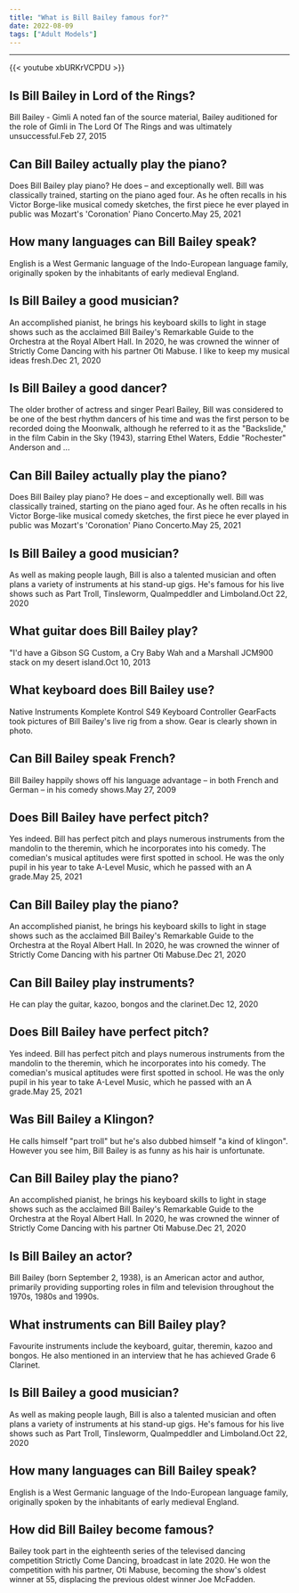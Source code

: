 ```yaml
---
title: "What is Bill Bailey famous for?"
date: 2022-08-09
tags: ["Adult Models"]
---
```


---
{{< youtube xbURKrVCPDU >}}
## Is Bill Bailey in Lord of the Rings?
Bill Bailey - Gimli A noted fan of the source material, Bailey auditioned for the role of Gimli in The Lord Of The Rings and was ultimately unsuccessful.Feb 27, 2015

## Can Bill Bailey actually play the piano?
Does Bill Bailey play piano? He does – and exceptionally well. Bill was classically trained, starting on the piano aged four. As he often recalls in his Victor Borge-like musical comedy sketches, the first piece he ever played in public was Mozart's 'Coronation' Piano Concerto.May 25, 2021

## How many languages can Bill Bailey speak?
English is a West Germanic language of the Indo-European language family, originally spoken by the inhabitants of early medieval England.

## Is Bill Bailey a good musician?
An accomplished pianist, he brings his keyboard skills to light in stage shows such as the acclaimed Bill Bailey's Remarkable Guide to the Orchestra at the Royal Albert Hall. In 2020, he was crowned the winner of Strictly Come Dancing with his partner Oti Mabuse. I like to keep my musical ideas fresh.Dec 21, 2020

## Is Bill Bailey a good dancer?
The older brother of actress and singer Pearl Bailey, Bill was considered to be one of the best rhythm dancers of his time and was the first person to be recorded doing the Moonwalk, although he referred to it as the "Backslide," in the film Cabin in the Sky (1943), starring Ethel Waters, Eddie "Rochester" Anderson and ...

## Can Bill Bailey actually play the piano?
Does Bill Bailey play piano? He does – and exceptionally well. Bill was classically trained, starting on the piano aged four. As he often recalls in his Victor Borge-like musical comedy sketches, the first piece he ever played in public was Mozart's 'Coronation' Piano Concerto.May 25, 2021

## Is Bill Bailey a good musician?
As well as making people laugh, Bill is also a talented musician and often plans a variety of instruments at his stand-up gigs. He's famous for his live shows such as Part Troll, Tinsleworm, Qualmpeddler and Limboland.Oct 22, 2020

## What guitar does Bill Bailey play?
"I'd have a Gibson SG Custom, a Cry Baby Wah and a Marshall JCM900 stack on my desert island.Oct 10, 2013

## What keyboard does Bill Bailey use?
Native Instruments Komplete Kontrol S49 Keyboard Controller GearFacts took pictures of Bill Bailey's live rig from a show. Gear is clearly shown in photo.

## Can Bill Bailey speak French?
Bill Bailey happily shows off his language advantage – in both French and German – in his comedy shows.May 27, 2009

## Does Bill Bailey have perfect pitch?
Yes indeed. Bill has perfect pitch and plays numerous instruments from the mandolin to the theremin, which he incorporates into his comedy. The comedian's musical aptitudes were first spotted in school. He was the only pupil in his year to take A-Level Music, which he passed with an A grade.May 25, 2021

## Can Bill Bailey play the piano?
An accomplished pianist, he brings his keyboard skills to light in stage shows such as the acclaimed Bill Bailey's Remarkable Guide to the Orchestra at the Royal Albert Hall. In 2020, he was crowned the winner of Strictly Come Dancing with his partner Oti Mabuse.Dec 21, 2020

## Can Bill Bailey play instruments?
He can play the guitar, kazoo, bongos and the clarinet.Dec 12, 2020

## Does Bill Bailey have perfect pitch?
Yes indeed. Bill has perfect pitch and plays numerous instruments from the mandolin to the theremin, which he incorporates into his comedy. The comedian's musical aptitudes were first spotted in school. He was the only pupil in his year to take A-Level Music, which he passed with an A grade.May 25, 2021

## Was Bill Bailey a Klingon?
He calls himself "part troll" but he's also dubbed himself "a kind of klingon". However you see him, Bill Bailey is as funny as his hair is unfortunate.

## Can Bill Bailey play the piano?
An accomplished pianist, he brings his keyboard skills to light in stage shows such as the acclaimed Bill Bailey's Remarkable Guide to the Orchestra at the Royal Albert Hall. In 2020, he was crowned the winner of Strictly Come Dancing with his partner Oti Mabuse.Dec 21, 2020

## Is Bill Bailey an actor?
Bill Bailey (born September 2, 1938), is an American actor and author, primarily providing supporting roles in film and television throughout the 1970s, 1980s and 1990s.

## What instruments can Bill Bailey play?
Favourite instruments include the keyboard, guitar, theremin, kazoo and bongos. He also mentioned in an interview that he has achieved Grade 6 Clarinet.

## Is Bill Bailey a good musician?
As well as making people laugh, Bill is also a talented musician and often plans a variety of instruments at his stand-up gigs. He's famous for his live shows such as Part Troll, Tinsleworm, Qualmpeddler and Limboland.Oct 22, 2020

## How many languages can Bill Bailey speak?
English is a West Germanic language of the Indo-European language family, originally spoken by the inhabitants of early medieval England.

## How did Bill Bailey become famous?
Bailey took part in the eighteenth series of the televised dancing competition Strictly Come Dancing, broadcast in late 2020. He won the competition with his partner, Oti Mabuse, becoming the show's oldest winner at 55, displacing the previous oldest winner Joe McFadden.


